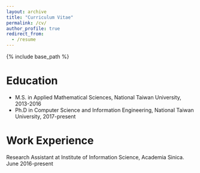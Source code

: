 ```yaml
---
layout: archive
title: "Curriculum Vitae"
permalink: /cv/
author_profile: true
redirect_from:
  - /resume
---
```


{% include base_path %}

Education
======

* M.S. in Applied Mathematical Sciences, National Taiwan University, 2013-2016
* Ph.D in Computer Science and Information Engineering, National Taiwan University, 2017-present

Work Experience
======
Research Assistant at Institute of Information Science, Academia Sinica. June 2016-present


